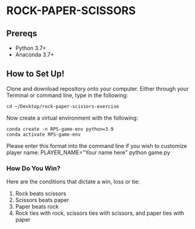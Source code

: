 # ROCK-PAPER-SCISSORS

## Prereqs
+ Python 3.7+ 
+ Anaconda 3.7+

## How to Set Up!
Clone and download repository onto your computer. 
Either through your Terminal or command line, type in the following: 

```
cd ~/Desktop/rock-paper-scissors-exercise
```
Now create a virtual environment with the following: 
```
conda create -n RPS-game-env python=3.9
conda activate RPS-game-env
```



Please enter this format into the command line if you wish to customize player name: PLAYER_NAME="Your name here" python game.py


### How Do You Win? 
Here are the conditions that dictate a win, loss or tie: 
1. Rock beats scissors
2. Scissors beats paper
3. Paper beats rock 
4. Rock ties with rock, scissors ties with scissors, and paper ties with paper